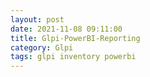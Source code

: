 ```yaml
---
layout: post
date: 2021-11-08 09:11:00
title: Glpi-PowerBI-Reporting
category: Glpi
tags: glpi inventory powerbi
---
```


               
